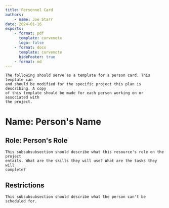 ```yaml
---
title: Personnel Card
authors:
    - name: Joe Starr
date: 2024-01-16
exports:
    - format: pdf
      template: curvenote
      logo: false
    - format: docx
      template: curvenote
      hideFooter: true
    - format: md
---
```


```{note}
The following should serve as a template for a person card. This template can
and should be modified for the specific project this plan is describing. A copy
of this template should be made for each person working on or associated with
the project.
```

# Name: **Person's Name**

## Role: **Person's Role**

```{note}
This subsubsubsection should describe what this resource's role on the project
entails. What are the skills they will use? What are the tasks they will
complete?
```

## Restrictions

```{note}
This subsubsubsection should describe what the person can't be scheduled for.
```

